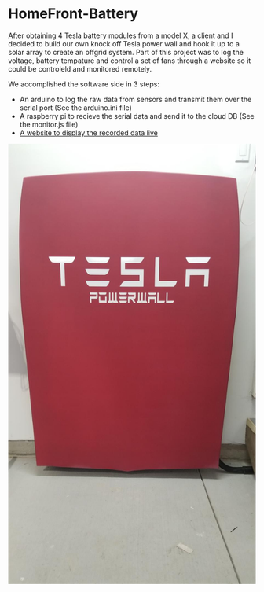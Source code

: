 # HomeFront-Battery

After obtaining 4 Tesla battery modules from a model X, a client and I decided to build our own knock off Tesla power wall and hook it up to a solar array to create an offgrid system. Part of this project was to log the voltage, battery tempature and control a set of fans through a website so it could be controleld and monitored remotely.

We accomplished the software side in 3 steps:
 - An arduino to log the raw data from sensors and transmit them over the serial port (See the arduino.ini file)
 - A raspberry pi to recieve the serial data and send it to the cloud DB (See the monitor.js file)
 - [A website to display the recorded data live](https://github.com/ztimson/HomeFront)

![Power Wall](https://github.com/ztimson/HomeFront-Battery/blob/master/pictures/Resized_20181124_121520_5410.jpg?raw=true)

